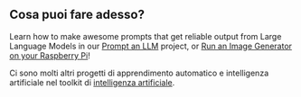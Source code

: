 ## Cosa puoi fare adesso?

Learn how to make awesome prompts that get reliable output from Large Language Models in our [Prompt an LLM](http://rpf.io/llmprompt) project, or [Run an Image Generator on your Raspberry Pi](http://rpf.io/sdpi)!

Ci sono molti altri progetti di apprendimento automatico e intelligenza artificiale nel toolkit di [intelligenza artificiale](https://projects.raspberrypi.org/en/pathways/ai-toolkit).
